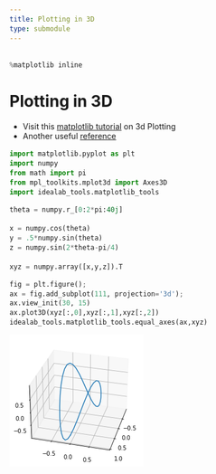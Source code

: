 ```yaml
---
title: Plotting in 3D
type: submodule
---
```



```python

%matplotlib inline
```

# Plotting in 3D
* Visit this [matplotlib tutorial](http://matplotlib.org/mpl_toolkits/mplot3d/tutorial.html) on 3d Plotting
* Another useful [reference](https://jakevdp.github.io/PythonDataScienceHandbook/04.12-three-dimensional-plotting.html)



```python
import matplotlib.pyplot as plt
import numpy
from math import pi
from mpl_toolkits.mplot3d import Axes3D
import idealab_tools.matplotlib_tools
```


```python
theta = numpy.r_[0:2*pi:40j]

x = numpy.cos(theta)
y = .5*numpy.sin(theta)
z = numpy.sin(2*theta-pi/4)

xyz = numpy.array([x,y,z]).T
```


```python
fig = plt.figure();
ax = fig.add_subplot(111, projection='3d');
ax.view_init(30, 15)
ax.plot3D(xyz[:,0],xyz[:,1],xyz[:,2])
idealab_tools.matplotlib_tools.equal_axes(ax,xyz)
```


    
![png](output_5_0.png)
    



```python

```
